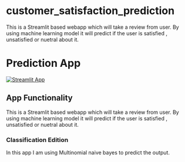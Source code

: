 # customer_satisfaction_prediction
This is a Streamlit based webapp which will take a review from user. By using machine learning model it will predict if the user is satisfied , unsatisfied or nuetral about it.

# Prediction App

[![Streamlit App](https://static.streamlit.io/badges/streamlit_badge_black_white.svg)](https://share.streamlit.io/ameysonawane26/customer_satisfaction_prediction/main/project_satisfaction.py)


## App Functionality
This is a Streamlit based webapp which will take a review from user. By using machine learning model it will predict if the user is satisfied , unsatisfied or nuetral about it.

### Classification Edition
In this app I am using Multinomial naive bayes to predict the output.

